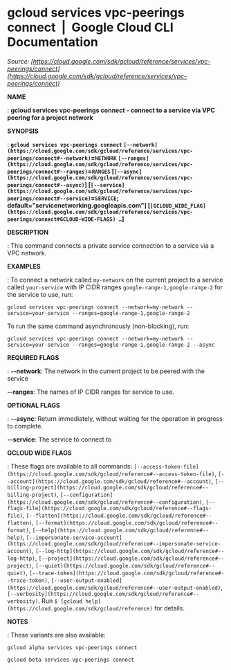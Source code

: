 # gcloud services vpc-peerings connect  |  Google Cloud CLI Documentation

*Source: [https://cloud.google.com/sdk/gcloud/reference/services/vpc-peerings/connect](https://cloud.google.com/sdk/gcloud/reference/services/vpc-peerings/connect)*

**NAME**

: **gcloud services vpc-peerings connect - connect to a service via VPC peering for a project network**

**SYNOPSIS**

: **`gcloud services vpc-peerings connect` `[--network](https://cloud.google.com/sdk/gcloud/reference/services/vpc-peerings/connect#--network)`=`NETWORK` `[--ranges](https://cloud.google.com/sdk/gcloud/reference/services/vpc-peerings/connect#--ranges)`=`RANGES` [`[--async](https://cloud.google.com/sdk/gcloud/reference/services/vpc-peerings/connect#--async)`] [`[--service](https://cloud.google.com/sdk/gcloud/reference/services/vpc-peerings/connect#--service)`=`SERVICE`; default="servicenetworking.googleapis.com"] [`[GCLOUD_WIDE_FLAG](https://cloud.google.com/sdk/gcloud/reference/services/vpc-peerings/connect#GCLOUD-WIDE-FLAGS) …`]**

**DESCRIPTION**

: This command connects a private service connection to a service via a VPC
network.

**EXAMPLES**

: To connect a network called `my-network` on the current project to a
service called `your-service` with IP CIDR ranges
`google-range-1,google-range-2` for the service to use, run:

```
gcloud services vpc-peerings connect --network=my-network --service=your-service --ranges=google-range-1,google-range-2
```

To run the same command asynchronously (non-blocking), run:

```
gcloud services vpc-peerings connect --network=my-network --service=your-service --ranges=google-range-1,google-range-2 --async
```

**REQUIRED FLAGS**

: **--network**:
The network in the current project to be peered with the service

**--ranges**:
The names of IP CIDR ranges for service to use.

**OPTIONAL FLAGS**

: **--async**:
Return immediately, without waiting for the operation in progress to complete.

**--service**:
The service to connect to

**GCLOUD WIDE FLAGS**

: These flags are available to all commands: `[--access-token-file](https://cloud.google.com/sdk/gcloud/reference#--access-token-file)`,
`[--account](https://cloud.google.com/sdk/gcloud/reference#--account)`, `[--billing-project](https://cloud.google.com/sdk/gcloud/reference#--billing-project)`,
`[--configuration](https://cloud.google.com/sdk/gcloud/reference#--configuration)`,
`[--flags-file](https://cloud.google.com/sdk/gcloud/reference#--flags-file)`,
`[--flatten](https://cloud.google.com/sdk/gcloud/reference#--flatten)`, `[--format](https://cloud.google.com/sdk/gcloud/reference#--format)`, `[--help](https://cloud.google.com/sdk/gcloud/reference#--help)`, `[--impersonate-service-account](https://cloud.google.com/sdk/gcloud/reference#--impersonate-service-account)`,
`[--log-http](https://cloud.google.com/sdk/gcloud/reference#--log-http)`,
`[--project](https://cloud.google.com/sdk/gcloud/reference#--project)`, `[--quiet](https://cloud.google.com/sdk/gcloud/reference#--quiet)`, `[--trace-token](https://cloud.google.com/sdk/gcloud/reference#--trace-token)`, `[--user-output-enabled](https://cloud.google.com/sdk/gcloud/reference#--user-output-enabled)`,
`[--verbosity](https://cloud.google.com/sdk/gcloud/reference#--verbosity)`.
Run `$ [gcloud help](https://cloud.google.com/sdk/gcloud/reference)` for details.

**NOTES**

: These variants are also available:

```
gcloud alpha services vpc-peerings connect
```

```
gcloud beta services vpc-peerings connect
```